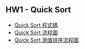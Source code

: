 HW1 - Quick Sort
------------------
* [Quick Sort 程式碼](https://nbviewer.jupyter.org/github/tiffany1020/lesson/blob/master/Homework/Quick%20Sort.ipynb)
* [Quick Sort 流程圖](https://github.com/tiffany1020/lesson/blob/master/Homework/Quick%20Sort%20Flowchart.jpg)
* [Quick Sort 測值排序流程圖](https://github.com/tiffany1020/lesson/blob/master/Homework/%E6%B8%AC%E5%80%BC%E6%8E%92%E5%BA%8F%E6%B5%81%E7%A8%8B.jpg)
